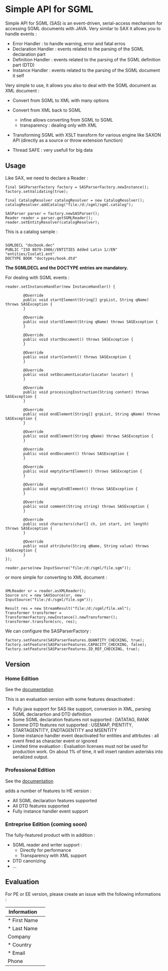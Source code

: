 # Simple API for SGML
Simple API for SGML (SAS) is an event-driven, serial-access mechanism for accessing SGML documents with JAVA.
Very similar to SAX it allows you to handle events :

- Error Handler : to handle warning, error and fatal erros
- Declaration Handler : events related to the parsing of the SGML declaration part
- Definition Handler : events related to the parsing of the SGML definition part (DTD)
- Instance Handler : events related to the parsing of the SGML document it self


Very simple to use, it allows you also to deal with the SGML document as XML document :

- Convert from SGML to XML with many options
- Convert from XML back to SGML
    - infine allows converting from SGML to SGML
    - transparency : dealing only with XML

- Transforming SGML with XSLT transform for various engine like SAXON API (directly as a source or throw extension function) 
- Thread SAFE : very usefull for big data


## Usage

Like SAX, we need to declare a Reader :  

```
final SASParserFactory factory = SASParserFactory.newInstance();
factory.setValidating(true);

final CatalogResolver catalogResolver = new CatalogResolver();
catalogResolver.addCatalog("file:/d:/sgml/sgml.catalog");

SASParser parser = factory.newSASParser();
Reader reader = parser.getSGMLReader();
reader.setEntityResolver(catalogResolver);

```

This is a catalog sample : 

```

SGMLDECL "docbook.dec"
PUBLIC "ISO 8879-1986//ENTITIES Added Latin 1//EN" "entities/Isolat1.ent"
DOCTYPE BOOK "doctypes/book.dtd"

```

**The SGMLDECL and the DOCTYPE entries are mandatory.**

For dealing with SGML events : 

```
reader.setInstanceHandler(new InstanceHandler() {
		
		@Override
		public void startElement(String[] grpList, String qName) throws SASException {
		}
		
		@Override
		public void startElement(String qName) throws SASException {
		}
		
		@Override
		public void startDocument() throws SASException {
		}
		
		@Override
		public void startContent() throws SASException {
		}
		
		@Override
		public void setDocumentLocator(Locator locator) {
		}
		
		@Override
		public void processingInstruction(String content) throws SASException {
		}
		
		@Override
		public void endElement(String[] grpList, String qName) throws SASException {
		}
		
		@Override
		public void endElement(String qName) throws SASException {
		}
		
		@Override
		public void endDocument() throws SASException {
		}
		
		@Override
		public void emptyStartElement() throws SASException {
		}
		
		@Override
		public void emptyEndElement() throws SASException {
		}
		
		@Override
		public void comment(String string) throws SASException {
		}
		
		@Override
		public void characters(char[] ch, int start, int length) throws SASException {
		}
		
		@Override
		public void attribute(String qName, String value) throws SASException {
		}
});
				
reader.parse(new InputSource("file:/d:/sgml/file.sgm"));

```

or more simple for converting to XML document : 

```

XMLReader xr = reader.asXMLReader();
Source src = new SAXSource(xr, new InputSource("file:/d:/sgml/file.sgm"));

Result res = new StreamResult("file:/d:/sgml/file.xml");
Transformer transformer = TransformerFactory.newInstance().newTransformer();
transformer.transform(src, res);

```

We can configure the SASParserFactory : 

```
factory.setFeature(SASParserFeatures.QUANTITY_CHECKING, true);
factory.setFeature(SASParserFeatures.CAPACITY_CHECKING, false);
factory.setFeature(SASParserFeatures.ID_REF_CHECKING, true);
```


## Version
### Home Edition 

See the [documentation](https://hamdikarray.github.io/simple-api-for-sgml-dist/docs/he/apidocs/index.html)

This is an evaluation version with some features desactivated : 
- Fully java support for SAS like support, conversion in XML, parsing SGML declarartion and DTD definition  
- Some SGML declaration features not supported : DATATAG, RANK
- Somme DTD features not supported : USEMAP, PIENTITY, STARTAGENTITY, ENDTAGENTITY and MSENTITY
- Some instance handler event deactivated for entities and attrbutes : all event fired as character event or ignored 
- Limited time evaluation : Evaluation licenses must not be used for production work. On about 1% of time, it will insert random asterisks into serialized output.

### Professional Edition 

See the [documentation](https://hamdikarray.github.io/simple-api-for-sgml-dist/docs/pe/apidocs/index.html)

adds a number of features to HE version : 
- All SGML declaration features supported
- All DTD features supported
- Fully instance handler event support 

### Entreprise Edition (coming soon) 
The fully-featured product with in addition : 
- SGML reader and writer support : 
  - Directly for performance 
  - Transparency with XML support
- DTD canonizing
- ...

## Evaluation
For PE or EE version, please create an issue with the following informations : 

|Information   | |
|---|---|
| * First Name   | |
| * Last Name  	  | |
|  Company | |
|  * Country  	 | |
|  * Email | |
|  Phone | |